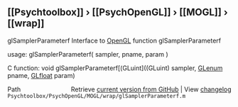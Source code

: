 ## [[Psychtoolbox]] &#8250; [[PsychOpenGL]] &#8250; [[MOGL]] &#8250; [[wrap]]

glSamplerParameterf  Interface to [OpenGL](OpenGL) function glSamplerParameterf  
  
usage:  glSamplerParameterf( sampler, pname, param )  
  
C function:  void glSamplerParameterf[(GLuint]((GLuint) sampler, [GLenum](GLenum) pname, [GLfloat](GLfloat) param)  




<div class="code_header" style="text-align:right;">
  <span style="float:left;">Path&nbsp;&nbsp;</span> <span class="counter">Retrieve <a href=
  "https://raw.github.com/Psychtoolbox-3/Psychtoolbox-3/beta/Psychtoolbox/PsychOpenGL/MOGL/wrap/glSamplerParameterf.m">current version from GitHub</a> | View <a href=
  "https://github.com/Psychtoolbox-3/Psychtoolbox-3/commits/beta/Psychtoolbox/PsychOpenGL/MOGL/wrap/glSamplerParameterf.m">changelog</a></span>
</div>
<div class="code">
  <code>Psychtoolbox/PsychOpenGL/MOGL/wrap/glSamplerParameterf.m</code>
</div>

